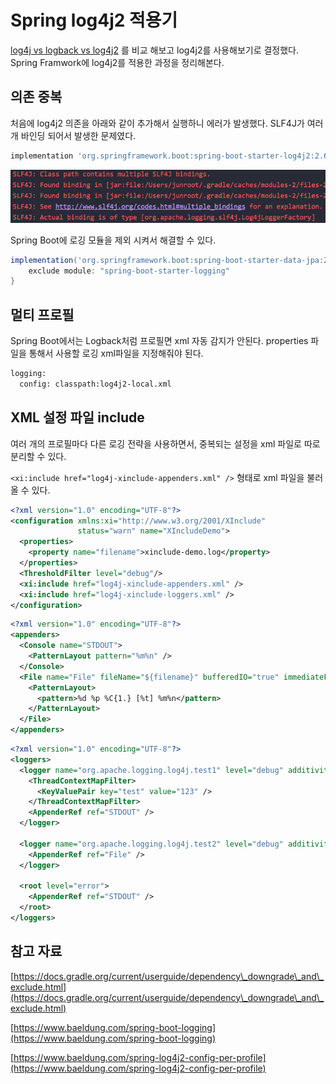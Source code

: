 # Spring log4j2 적용기

[log4j vs logback vs log4j2](../../../3.Resource/%ED%94%84%EB%A0%88%EC%9E%84%EC%9B%8C%ED%81%AC%EB%9D%BC%EC%9D%B4%EB%B8%8C%EB%9F%AC%EB%A6%AC/Java%202aba8d7bf7a9430b9a385fe9ca1a4cb3/log4j%20vs%20logback%20vs%20log4j2%20a1c266d438b04521972f03ca86d9abcf.md) 를 비교 해보고 log4j2를 사용해보기로 결정했다. Spring Framwork에 log4j2를 적용한 과정을 정리해본다.

## 의존 중복

처음에 log4j2 의존을 아래와 같이 추가해서 실행하니 에러가 발생했다. SLF4J가 여러 개 바인딩 되어서 발생한 문제였다.

```groovy
implementation 'org.springframework.boot:spring-boot-starter-log4j2:2.6.3'
```

![Untitled](assets/Untitled-4552367.png)

Spring Boot에 로깅 모듈을 제외 시켜서 해결할 수 있다.

```groovy
implementation('org.springframework.boot:spring-boot-starter-data-jpa:2.6.2') {
	exclude module: "spring-boot-starter-logging"
}
```

## 멀티 프로필

Spring Boot에서는 Logback처럼 프로필면 xml 자동 감지가 안된다. properties 파일을 통해서 사용할 로깅 xml파일을 지정해줘야 된다.

```bash
logging:
  config: classpath:log4j2-local.xml
```

## XML 설정 파일 include

여러 개의 프로필마다 다른 로깅 전략을 사용하면서, 중복되는 설정을 xml 파일로 따로 분리할 수 있다.

`<xi:include href="log4j-xinclude-appenders.xml" />` 형태로 xml 파일을 불러올 수 있다.

```xml
<?xml version="1.0" encoding="UTF-8"?>
<configuration xmlns:xi="http://www.w3.org/2001/XInclude"
               status="warn" name="XIncludeDemo">
  <properties>
    <property name="filename">xinclude-demo.log</property>
  </properties>
  <ThresholdFilter level="debug"/>
  <xi:include href="log4j-xinclude-appenders.xml" />
  <xi:include href="log4j-xinclude-loggers.xml" />
</configuration>
```

```xml
<?xml version="1.0" encoding="UTF-8"?>
<appenders>
  <Console name="STDOUT">
    <PatternLayout pattern="%m%n" />
  </Console>
  <File name="File" fileName="${filename}" bufferedIO="true" immediateFlush="true">
    <PatternLayout>
      <pattern>%d %p %C{1.} [%t] %m%n</pattern>
    </PatternLayout>
  </File>
</appenders>
```

```xml
<?xml version="1.0" encoding="UTF-8"?>
<loggers>
  <logger name="org.apache.logging.log4j.test1" level="debug" additivity="false">
    <ThreadContextMapFilter>
      <KeyValuePair key="test" value="123" />
    </ThreadContextMapFilter>
    <AppenderRef ref="STDOUT" />
  </logger>
 
  <logger name="org.apache.logging.log4j.test2" level="debug" additivity="false">
    <AppenderRef ref="File" />
  </logger>
 
  <root level="error">
    <AppenderRef ref="STDOUT" />
  </root>
</loggers>
```

## 참고 자료

[https://docs.gradle.org/current/userguide/dependency\_downgrade\_and\_exclude.html](https://docs.gradle.org/current/userguide/dependency\_downgrade\_and\_exclude.html)

[https://www.baeldung.com/spring-boot-logging](https://www.baeldung.com/spring-boot-logging)

[https://www.baeldung.com/spring-log4j2-config-per-profile](https://www.baeldung.com/spring-log4j2-config-per-profile)
